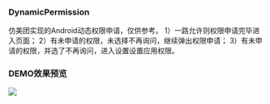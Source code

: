 ### DynamicPermission

仿美团实现的Android动态权限申请，仅供参考。
1）一路允许则权限申请完毕进入页面；
2）有未申请的权限，未选择不再询问，继续弹出权限申请；
3）有未申请的权限，并选了不再询问，进入设置设置应用权限。

### DEMO效果预览
![](https://raw.githubusercontent.com/jackiesea/DynamicPermission/master/capture/1.png)